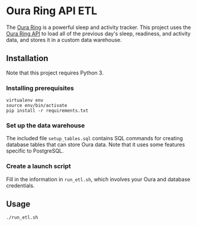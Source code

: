 # Oura Ring API ETL

The [Oura Ring](https://ouraring.com/) is a powerful sleep and activity tracker. This project uses the [Oura Ring API](https://cloud.ouraring.com/) to load all of the previous day's sleep, readiness, and activity data, and stores it in a custom data warehouse.

## Installation

Note that this project requires Python 3.

### Installing prerequisites

```
virtualenv env
source env/bin/activate
pip install -r requirements.txt
```

### Set up the data warehouse

The included file `setup_tables.sql` contains SQL commands for creating database tables that can store Oura data. Note that it uses some features specific to PostgreSQL.

### Create a launch script

Fill in the information in `run_etl.sh`, which involves your Oura and database credentials.

## Usage

```
./run_etl.sh
```